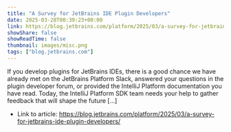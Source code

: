 ```yaml
---
title: "A Survey for JetBrains IDE Plugin Developers"
date: 2025-03-28T00:39:23+00:00
link: https://blog.jetbrains.com/platform/2025/03/a-survey-for-jetbrains-ide-plugin-developers/
showShare: false
showReadTime: false
thumbnail: images/misc.png
tags: ["blog.jetbrains.com"]
---
```

If you develop plugins for JetBrains IDEs, there is a good chance we have already met on the JetBrains Platform Slack, answered your questions in the plugin developer forum, or provided the IntelliJ Platform documentation you have read. Today, the IntelliJ Platform SDK team needs your help to gather feedback that will shape the future […]

- Link to article: https://blog.jetbrains.com/platform/2025/03/a-survey-for-jetbrains-ide-plugin-developers/